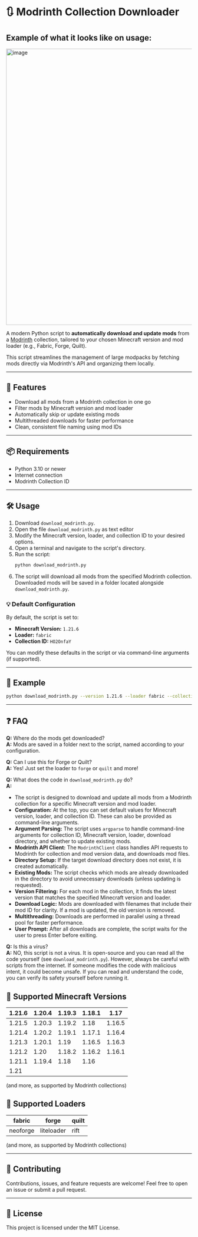 # 🔃 Modrinth Collection Downloader

## Example of what it looks like on usage:
<img src="https://github.com/user-attachments/assets/d613c07d-44f5-47f2-88a8-342d282cd096" alt="image" width="750"/>



A modern Python script to **automatically download and update mods** from a [Modrinth](https://modrinth.com) collection, tailored to your chosen Minecraft version and mod loader (e.g., Fabric, Forge, Quilt).

This script streamlines the management of large modpacks by fetching mods directly via Modrinth's API and organizing them locally.

---

## 🚀 Features

- Download all mods from a Modrinth collection in one go
- Filter mods by Minecraft version and mod loader
- Automatically skip or update existing mods
- Multithreaded downloads for faster performance
- Clean, consistent file naming using mod IDs

---

## 📦 Requirements

- Python 3.10 or newer
- Internet connection
- Modrinth Collection ID

---

## 🛠️ Usage

1. Download `download_modrinth.py`.
2. Open the file `download_modrinth.py` as text editor
3. Modify the Minecraft version, loader, and collection ID to your desired options.
4. Open a terminal and navigate to the script's directory.
5. Run the script:
   ```bash
   python download_modrinth.py
   ```
6. The script will download all mods from the specified Modrinth collection. Downloaded mods will be saved in a folder located alongside `download_modrinth.py`.

### 💡 Default Configuration

By default, the script is set to:
- **Minecraft Version:** `1.21.6`
- **Loader:** `fabric`
- **Collection ID:** `HO2OnfaY`

You can modify these defaults in the script or via command-line arguments (if supported).

---

## 📖 Example

```bash
python download_modrinth.py --version 1.21.6 --loader fabric --collection HO2OnfaY
```

---

## ❓ FAQ

**Q:** Where do the mods get downloaded?  
**A:** Mods are saved in a folder next to the script, named according to your configuration.

**Q:** Can I use this for Forge or Quilt?  
**A:** Yes! Just set the loader to `forge` or `quilt` and more!

**Q:** What does the code in `download_modrinth.py` do?  
**A:**
- The script is designed to download and update all mods from a Modrinth collection for a specific Minecraft version and mod loader.
- **Configuration:** At the top, you can set default values for Minecraft version, loader, and collection ID. These can also be provided as command-line arguments.
- **Argument Parsing:** The script uses `argparse` to handle command-line arguments for collection ID, Minecraft version, loader, download directory, and whether to update existing mods.
- **Modrinth API Client:** The `ModrinthClient` class handles API requests to Modrinth for collection and mod version data, and downloads mod files.
- **Directory Setup:** If the target download directory does not exist, it is created automatically.
- **Existing Mods:** The script checks which mods are already downloaded in the directory to avoid unnecessary downloads (unless updating is requested).
- **Version Filtering:** For each mod in the collection, it finds the latest version that matches the specified Minecraft version and loader.
- **Download Logic:** Mods are downloaded with filenames that include their mod ID for clarity. If a mod is updated, the old version is removed.
- **Multithreading:** Downloads are performed in parallel using a thread pool for faster performance.
- **User Prompt:** After all downloads are complete, the script waits for the user to press Enter before exiting.

**Q:** Is this a virus?  
**A:** NO, this script is not a virus. It is open-source and you can read all the code yourself (see `download_modrinth.py`). However, always be careful with scripts from the internet. If someone modifies the code with malicious intent, it could become unsafe. If you can read and understand the code, you can verify its safety yourself before running it.

## 📝 Supported Minecraft Versions

| 1.21.6   | 1.20.4 | 1.19.3 | 1.18.1 | 1.17   |
|----------|--------|--------|--------|--------|
| 1.21.5   | 1.20.3 | 1.19.2 | 1.18   | 1.16.5 |
| 1.21.4   | 1.20.2 | 1.19.1 | 1.17.1 | 1.16.4 |
| 1.21.3   | 1.20.1 | 1.19   | 1.16.5 | 1.16.3 |
| 1.21.2   | 1.20   | 1.18.2 | 1.16.2 | 1.16.1 |
| 1.21.1   | 1.19.4 | 1.18   | 1.16   |        |
| 1.21     |        |        |        |        |

(and more, as supported by Modrinth collections)

## 📝 Supported Loaders

| fabric     | forge      | quilt      |
|------------|------------|------------|
| neoforge   | liteloader | rift       |

(and more, as supported by Modrinth collections)

---

## 🤝 Contributing

Contributions, issues, and feature requests are welcome! Feel free to open an issue or submit a pull request.

---

## 📄 License
This project is licensed under the MIT License.
